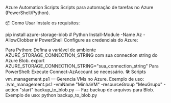 Azure Automation Scripts
Scripts para automação de tarefas no Azure (PowerShell/Python).

📦 Como Usar
Instale os requisitos:

pip install azure-storage-blob  # Python
Install-Module -Name Az -AllowClobber  # PowerShell
Configure as credenciais do Azure:

Para Python:
Defina a variável de ambiente AZURE_STORAGE_CONNECTION_STRING com sua connection string do Azure Blob.
export AZURE_STORAGE_CONNECTION_STRING="sua_connection_string"
Para PowerShell:
Execute Connect-AzAccount se necessário.
🛠️ Scripts
vm_management.ps1 — Gerencia VMs no Azure.
Exemplo de uso:
.\vm_management.ps1 -vmName "MinhaVM" -resourceGroup "MeuGrupo" -action "start"
backup_to_blob.py — Faz backup de arquivos para Blob.
Exemplo de uso:
python backup_to_blob.py
